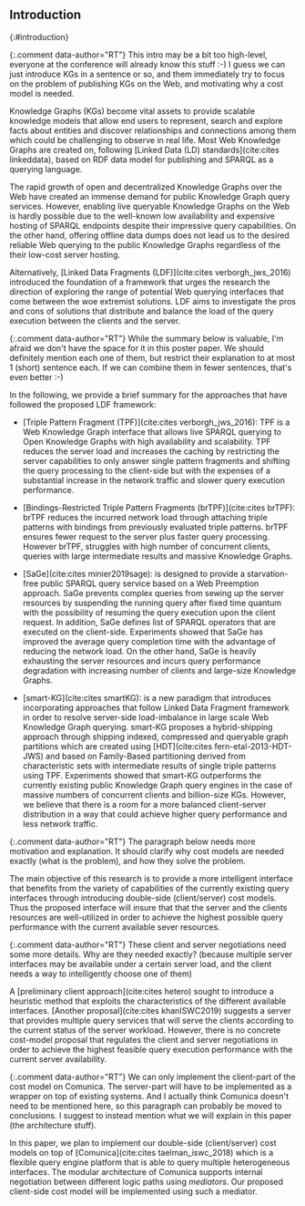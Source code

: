 ## Introduction
{:#introduction}

{:.comment data-author="RT"}
This intro may be a bit too high-level, everyone at the conference will already know this stuff :-)
I guess we can just introduce KGs in a sentence or so, and them immediately try to focus on the problem of publishing KGs on the Web, and motivating why a cost model is needed.

Knowledge Graphs (KGs) become vital assets to provide scalable knowledge models that allow end users to represent, search and explore facts about entities and discover relationships and connections among them which could be challenging to observe in real life. Most Web Knowledge Graphs <span class="rephrase">are created on</span>, following [Linked Data (LD) standards](cite:cites linkeddata), based on RDF data model for publishing and SPARQL as a querying language.

The rapid growth of open and decentralized Knowledge Graphs over the Web have created an immense demand for public Knowledge Graph query services. However, enabling live queryable Knowledge Graphs on the Web is hardly possible due to the <span class="reference needed">well-known low availability and expensive hosting of SPARQL endpoints despite their impressive query capabilities</span>. On the other hand, offering offline data dumps does not lead us to the desired reliable Web querying to the public Knowledge Graphs regardless of the their low-cost server hosting.

Alternatively, [Linked Data Fragments (LDF)](cite:cites verborgh_jws_2016) introduced the foundation of a framework that urges the research the direction of exploring the range of potential Web querying interfaces that come between the woe extremist solutions. LDF aims to investigate the pros and cons of solutions that distribute and balance the load of the query execution between the clients and the server. 

{:.comment data-author="RT"}
While the summary below is valuable, I'm afraid we don't have the space for it in this poster paper.
We should definitely mention each one of them, but restrict their explanation to at most 1 (short) sentence each.
If we can combine them in fewer sentences, that's even better :-)

In the following, we provide a brief summary for the approaches that have followed the proposed LDF framework:

* [Triple Pattern Fragment (TPF)](cite:cites verborgh_jws_2016): TPF is a Web Knowledge Graph interface that allows live SPARQL querying to Open Knowledge Graphs with high availability and scalability. TPF reduces the server load and increases the caching by restricting the server capabilities to only answer single pattern fragments and shifting the query processing to the client-side but with the expenses of a substantial increase in the network traffic and slower query execution performance.

* [Bindings-Restricted Triple Pattern Fragments (brTPF)](cite:cites brTPF): brTPF reduces the incurred network load through attaching triple patterns with bindings from previously evaluated triple patterns. brTPF ensures fewer request to the server plus faster query processing. However brTPF, struggles with high number of concurrent clients, queries with large intermediate results and massive Knowledge Graphs.

* [SaGe](cite:cites minier2019sage): is designed to provide a starvation-free public SPARQL query service based on a Web Preemption approach. SaGe prevents complex queries from sewing up the server resources by suspending the running query after fixed time quantum with the possibility of resuming the query execution upon the client request. In addition, SaGe defines list of SPARQL operators that are executed on the client-side. Experiments showed that SaGe has improved the average query completion time with the advantage of reducing the network load. On the other hand, SaGe is heavily exhausting the server resources and incurs query performance degradation with increasing number of clients and large-size Knowledge Graphs. 

* [smart-KG](cite:cites smartKG): is a new paradigm that introduces incorporating approaches that follow Linked Data Fragment framework in order to resolve server-side load-imbalance in large scale Web Knowledge Graph querying. smart-KG proposes a hybrid-shipping approach through shipping indexed, compressed and queryable graph partitions which are created using [HDT](cite:cites fern-etal-2013-HDT-JWS) and based on Family-Based partitioning derived from characteristic sets with intermediate results of single triple patterns using TPF.
Experiments showed that smart-KG outperforms the currently existing public Knowledge Graph query engines in the case of massive numbers of concurrent clients and billion-size KGs. However, we believe that there is a room for a more balanced client-server distribution in a way that could achieve higher query performance and less network traffic.

{:.comment data-author="RT"}
The paragraph below needs more motivation and explanation.
It should clarify why cost models are needed exactly (what is the problem), and how they solve the problem.

The main objective of this research is to provide a more intelligent interface that benefits from the variety of capabilities of the currently existing query interfaces through introducing double-side (client/server) cost models. Thus the proposed interface will insure that that the server and the clients resources are well-utilized in order to achieve the highest possible query performance with the current available sever resources. 

{:.comment data-author="RT"}
These client and server negotiations need some more details.
Why are they needed exactly? (because multiple server interfaces may be available under a certain server load, and the client needs a way to intelligently choose one of them)

A [preliminary client approach](cite:cites hetero) sought to introduce a heuristic method that exploits the characteristics of the different available interfaces. [Another proposal](cite:cites khanISWC2019) suggests a server that provides multiple query services that will serve the clients according to the current status of the server workload. However, there is no concrete cost-model proposal that regulates the client and server negotiations in order to achieve the highest feasible query execution performance with the current server availability.

{:.comment data-author="RT"}
We can only implement the client-part of the cost model on Comunica.
The server-part will have to be implemented as a wrapper on top of existing systems.
And I actually think Comunica doesn't need to be mentioned here, so this paragraph can probably be moved to conclusions.
I suggest to instead mention what we will explain in this paper (the architecture stuff).

In this paper, we plan to implement our double-side (client/server) cost models on top of [Comunica](cite:cites taelman_iswc_2018) which is a flexible query engine platform that is able to query multiple heterogeneous interfaces.
The modular architecture of Comunica supports internal negotiation between different logic paths using *mediators*.
Our proposed client-side cost model will be implemented using such a mediator.
